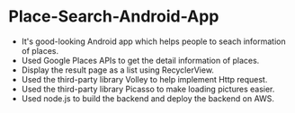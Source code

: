 # Place-Search-Android-App

- It's good-looking Android app which helps people to seach information of places.<br >
- Used Google Places APIs to get the detail information of places.<br >
- Display the result page as a list using RecyclerView.<br >
- Used the third-party library Volley to help implement Http request.<br >
- Used the third-party library Picasso to make loading pictures easier.<br >
- Used node.js to build the backend and deploy the backend on AWS.<br >

